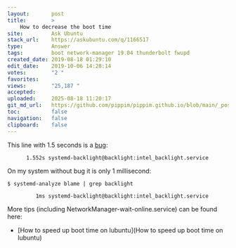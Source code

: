 ```yaml
---
layout:       post
title:        >
    How to decrease the boot time
site:         Ask Ubuntu
stack_url:    https://askubuntu.com/q/1166517
type:         Answer
tags:         boot network-manager 19.04 thunderbolt fwupd
created_date: 2019-08-18 01:29:10
edit_date:    2019-10-06 14:28:14
votes:        "2 "
favorites:    
views:        "25,187 "
accepted:     
uploaded:     2025-08-18 11:20:17
git_md_url:   https://github.com/pippim/pippim.github.io/blob/main/_posts/2019/2019-08-18-How-to-decrease-the-boot-time.md
toc:          false
navigation:   false
clipboard:    false
---
```


This line with 1.5 seconds is a [bug][1]:

``` 
      1.552s systemd-backlight@backlight:intel_backlight.service
```

On my system without bug it is only 1 millisecond:

``` 
$ systemd-analyze blame | grep backlight

         1ms systemd-backlight@backlight:intel_backlight.service
```

More tips (including NetworkManager-wait-online.service) can be found here:

- [How to speed up boot time on lubuntu](How to speed up boot time on lubuntu)
 


  [1]: https://github.com/systemd/systemd/issues/8479

